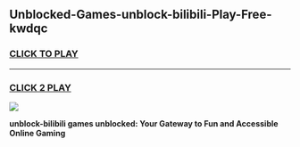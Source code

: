 
## Unblocked-Games-unblock-bilibili-Play-Free-kwdqc
<h3>
<a href="https://premium76.site?title=unblock-bilibili&ref=19M">CLICK TO PLAY</a></h3>
<hr>

<h3>
<a href="https://premium76.site?title=unblock-bilibili&ref=19M">CLICK 2 PLAY</a>
  
</h3>

<a href="https://premium76.site?title=unblock-bilibili&ref=19M"><img src="https://clearcache.store/games.png"></a>


**unblock-bilibili games unblocked: Your Gateway to Fun and Accessible Online Gaming**
